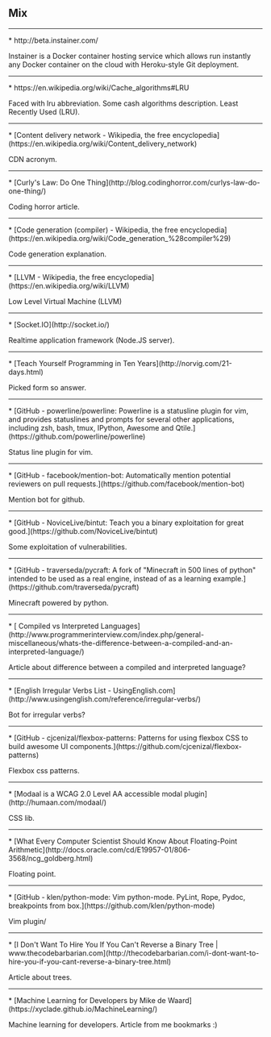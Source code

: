 Mix
---
<hr>
* http://beta.instainer.com/

Instainer is a Docker container hosting service which allows run instantly any Docker container on the cloud with Heroku-style Git deployment.
<hr>
* https://en.wikipedia.org/wiki/Cache_algorithms#LRU

Faced with lru abbreviation. Some cash algorithms description.
Least Recently Used (LRU).
<hr>
* [Content delivery network - Wikipedia, the free encyclopedia](https://en.wikipedia.org/wiki/Content_delivery_network)

CDN acronym.
<hr>
* [Curly's Law: Do One Thing](http://blog.codinghorror.com/curlys-law-do-one-thing/)

Coding horror article.
<hr>
* [Code generation (compiler) - Wikipedia, the free encyclopedia](https://en.wikipedia.org/wiki/Code_generation_%28compiler%29)

Code generation explanation.
<hr>
* [LLVM - Wikipedia, the free encyclopedia](https://en.wikipedia.org/wiki/LLVM)

Low Level Virtual Machine (LLVM)
<hr>
* [Socket.IO](http://socket.io/)

Realtime application framework (Node.JS server).
<hr>
* [Teach Yourself Programming in Ten Years](http://norvig.com/21-days.html)

Picked form so answer.
<hr>
* [GitHub - powerline/powerline: Powerline is a statusline plugin for vim, and provides statuslines and prompts for several other applications, including zsh, bash, tmux, IPython, Awesome and Qtile.](https://github.com/powerline/powerline)

Status line plugin for vim.
<hr>
* [GitHub - facebook/mention-bot: Automatically mention potential reviewers on pull requests.](https://github.com/facebook/mention-bot)

Mention bot for github.
<hr>
* [GitHub - NoviceLive/bintut: Teach you a binary exploitation for great good.](https://github.com/NoviceLive/bintut)

Some exploitation of vulnerabilities.
<hr>
* [GitHub - traverseda/pycraft: A fork of "Minecraft in 500 lines of python" intended to be used as a real engine, instead of as a learning example.](https://github.com/traverseda/pycraft)

Minecraft powered by python.
<hr>
* [ Compiled vs Interpreted Languages](http://www.programmerinterview.com/index.php/general-miscellaneous/whats-the-difference-between-a-compiled-and-an-interpreted-language/)

Article about difference between a compiled and interpreted language?
<hr>
* [English Irregular Verbs List - UsingEnglish.com](http://www.usingenglish.com/reference/irregular-verbs/)

Bot for irregular verbs?
<hr>
* [GitHub - cjcenizal/flexbox-patterns: Patterns for using flexbox CSS to build awesome UI components.](https://github.com/cjcenizal/flexbox-patterns)

Flexbox css patterns.
<hr>
* [Modaal is a WCAG 2.0 Level AA accessible modal plugin](http://humaan.com/modaal/)

CSS lib.
<hr>
* [What Every Computer Scientist Should Know About Floating-Point Arithmetic](http://docs.oracle.com/cd/E19957-01/806-3568/ncg_goldberg.html)

Floating point.
<hr>
* [GitHub - klen/python-mode: Vim python-mode. PyLint, Rope, Pydoc, breakpoints from box.](https://github.com/klen/python-mode)

Vim plugin/
<hr>
* [I Don't Want To Hire You If You Can't Reverse a Binary Tree | www.thecodebarbarian.com](http://thecodebarbarian.com/i-dont-want-to-hire-you-if-you-cant-reverse-a-binary-tree.html)

Article about trees.
<hr>
* [Machine Learning for Developers by Mike de Waard](https://xyclade.github.io/MachineLearning/)

Machine learning for developers. Article from me bookmarks :)
